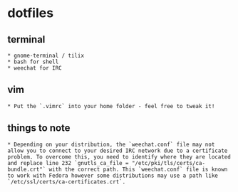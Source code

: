 # dotfiles

## terminal
	* gnome-terminal / tilix
	* bash for shell
	* weechat for IRC

## vim
	* Put the `.vimrc` into your home folder - feel free to tweak it!

## things to note
	* Depending on your distribution, the `weechat.conf` file may not allow you to connect to your desired IRC network due to a certificate problem. To overcome this, you need to identify where they are located and replace line 232 `gnutls_ca_file = "/etc/pki/tls/certs/ca-bundle.crt"` with the correct path. This `weechat.conf` file is known to work with Fedora however some distributions may use a path like `/etc/ssl/certs/ca-certificates.crt`.

